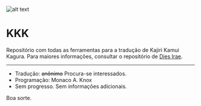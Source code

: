![alt text](https://i.imgur.com/vPDprCx.png)

# KKK

Repositório com todas as ferramentas para a tradução de Kajiri Kamui Kagura.
Para maiores informações, consultar o repositório de [Dies Irae](https://github.com/Monaco-a-Knox/amantesamentes).

----

- Tradução: ~~anônimo~~ Procura-se interessados.
- Programação: Monaco A. Knox
- Sem progresso. Sem informações adicionais.

Boa sorte.

